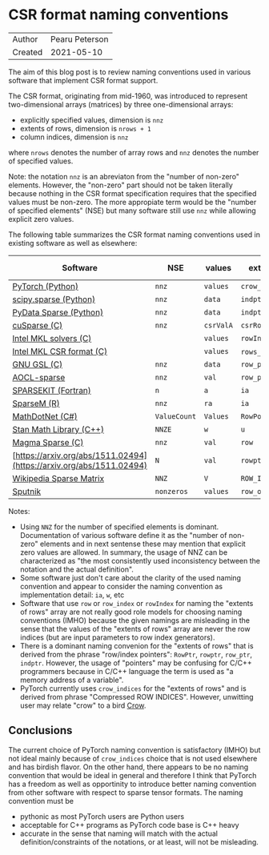 # CSR format naming conventions

|            |                 |
| ---------- | --------------- |
| Author     | Pearu Peterson  |
| Created    | 2021-05-10      |

The aim of this blog post is to review naming conventions used in various software that implement CSR format support.

The CSR format, originating from mid-1960, was introduced to represent two-dimensional arrays (matrices) by three one-dimensional arrays:
- explicitly specified values, dimension is `nnz`
- extents of rows, dimension is `nrows + 1`
- column indices, dimension is `nnz`

where `nrows` denotes the number of array rows and `nnz` denotes the number of specified values.

Note: the notation `nnz` is an abreviaton from the "number of non-zero" elements. However, the "non-zero" part
should not be taken literally because nothing in the CSR format specification requires that the specified
values must be non-zero. The more appropiate term would be the "number of specified elements" (NSE) but
many software still use `nnz` while allowing explicit zero values.

The following table summarizes the CSR format naming conventions used in existing software as well as elsewhere:

| Software | NSE | values | extents of rows | column indices |
| -------- | ----- | ------ | --------------- | -------------- |
| [PyTorch (Python)](https://pytorch.org/docs/master/generated/torch.sparse_csr_tensor.html?highlight=csr#torch.sparse_csr_tensor) | `nnz` | `values` | `crow_indices` | `col_indices` |
| [scipy.sparse (Python)](https://docs.scipy.org/doc/scipy/reference/generated/scipy.sparse.csr_matrix.html) | `nnz` | `data` | `indptr` | `indices` |
| [PyData Sparse (Python)](https://sparse.pydata.org/en/stable/generated/sparse.GCXS.html) | `nnz` | `data` | `indptr` | `indices` |
| [cuSparse (C)](https://docs.nvidia.com/cuda/cusparse/index.html#csr-format) | `nnz` | `csrValA` | `csrRowPtrA` | `csrColIndA` |
| [Intel MKL solvers (C)](https://software.intel.com/content/www/us/en/develop/documentation/onemkl-developer-reference-c/top/appendix-a-linear-solvers-basics/sparse-matrix-storage-formats/sparse-blas-csr-matrix-storage-format.html) | | `values` | `rowIndex` | `columns` | |
| [Intel MKL CSR format (C)](https://software.intel.com/content/www/us/en/develop/documentation/onemkl-developer-reference-c/top/blas-and-sparse-blas-routines/inspector-executor-sparse-blas-routines/matrix-manipulation-routines/mkl-sparse-create-csr.html) | | `values` | `rows_start`/`rows_end` |  `col_indx` |
| [GNU GSL (C)](https://www.gnu.org/software/gsl/doc/html/spmatrix.html) | `nnz` | `data` | `row_ptr` | `col` |
| [AOCL-sparse](https://github.com/amd/aocl-sparse) | `nnz` | `val` | `row_ptr` | `col_ind` |
| [SPARSEKIT (Fortran)](https://people.sc.fsu.edu/~jburkardt/f77_src/sparsekit/sparsekit.html) | `n` | `a` | `ia` | `ja` |
| [SparseM (R)](https://cran.r-project.org/web/packages/SparseM/vignettes/SparseM.pdf) | `nnz` | `ra` | `ia` | `ja` |
| [MathDotNet (C#)](https://numerics.mathdotnet.com/api/MathNet.Numerics.LinearAlgebra.Storage/SparseCompressedRowMatrixStorage%601.htm) | `ValueCount` | `Values` | `RowPointers` | `ColumnIndices` |
| [Stan Math Library (C++)](https://mc-stan.org/math/dc/d79/group__csr__format.html) | `NNZE` | `w` | `u` | `v` |
| [Magma Sparse (C)](https://icl.cs.utk.edu/projectsfiles/magma/doxygen/_m_a_g_m_a-sparse.html) | `nnz` | `val` | `row` | `col` |
| [https://arxiv.org/abs/1511.02494](https://arxiv.org/abs/1511.02494) | `N` | `val` | `rowptr` | `colind` |
| [Wikipedia Sparse Matrix](https://en.wikipedia.org/wiki/Sparse_matrix#Compressed_sparse_row_(CSR,_CRS_or_Yale_format)) | `NNZ` | `V` | `ROW_INDEX` | `COL_INDEX` |
| [Sputnik](https://github.com/google-research/sputnik) | `nonzeros` | `values` | `row_offsets` | `column_indices` |

Notes:
- Using `NNZ` for the number of specified elements is dominant. Documentation of various software define it as the "number of non-zero" elements and in next sentense these may mention that explicit zero values are allowed. In summary, the usage of NNZ can be characterized as "the most consistently used inconsistency between the notation and the actual definition".
- Some software just don't care about the clarity of the used naming convention and appear to consider the naming convention as implementation detail: `ia`, `w`, etc
- Software that use `row` or `row_index` or `rowIndex` for naming the "extents of rows" array are not really good role models for choosing naming conventions (IMHO) because the given namings are misleading in the sense that the values of the "extents of rows" array are never the row indices (but are input parameters to row index generators).
- There is a dominant naming convenion for the "extents of rows" that is derived from the phrase "row/index pointers": `RowPtr`, `rowptr`, `row_ptr`, `indptr`. However, the usage of "pointers" may be confusing for C/C++ programmers because in C/C++ language the term is used as "a memory address of a variable".
- PyTorch currently uses `crow_indices` for the "extents of rows" and is derived from phrase "Compressed ROW INDICES". However, unwitting user may relate "crow" to a bird [Crow](https://en.wikipedia.org/wiki/Crow).

## Conclusions

The current choice of PyTorch naming convention is satisfactory (IMHO) but not ideal mainly because of `crow_indices` choice that is not used elsewhere and has birdish flavor. On the other hand, there appears to be no naming convention that would be ideal in general and therefore I think that PyTorch has a freedom as well as opportinity to introduce better naming convention from other software with respect to sparse tensor formats. The naming convention must be
- pythonic as most PyTorch users are Python users
- acceptable for C++ programs as PyTorch code base is C++ heavy
- accurate in the sense that naming will match with the actual definition/constraints of the notations, or at least, will not be misleading.
